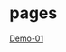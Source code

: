 # pages
<a href="https://tariqul966.github.io/html_css_theme/search-engine3/search2" target="_blank">Demo-01</a>
